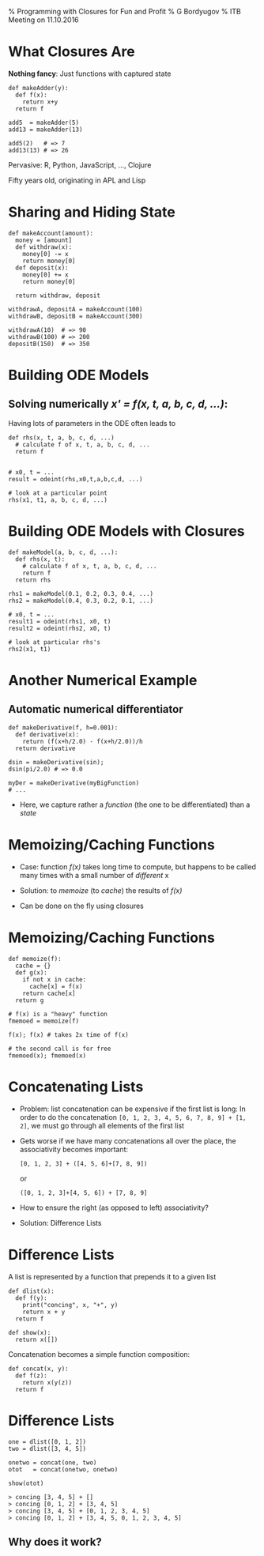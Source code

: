 % Programming with Closures for Fun and Profit
% G Bordyugov
% ITB Meeting on 11.10.2016

# What Closures Are

__Nothing fancy__: Just functions with captured state

~~~{.python .numberLines}
def makeAdder(y):
  def f(x):
    return x+y
  return f

add5  = makeAdder(5)
add13 = makeAdder(13)

add5(2)   # => 7
add13(13) # => 26
~~~
  
Pervasive: R, Python, JavaScript, ..., Clojure

Fifty years old, originating in APL and Lisp


# Sharing and Hiding State

~~~{.python .numberLines}
def makeAccount(amount):
  money = [amount]
  def withdraw(x):
    money[0] -= x
    return money[0]
  def deposit(x):
    money[0] += x
    return money[0]

  return withdraw, deposit

withdrawA, depositA = makeAccount(100)
withdrawB, depositB = makeAccount(300)

withdrawA(10)  # => 90
withdrawB(100) # => 200
depositB(150)  # => 350
~~~


# Building ODE Models

## Solving numerically _x' = f(x, t, a, b, c, d, ...)_:

Having lots of parameters in the ODE often leads to


~~~{.python .numberLines}
def rhs(x, t, a, b, c, d, ...)
  # calculate f of x, t, a, b, c, d, ...
  return f
  

# x0, t = ...
result = odeint(rhs,x0,t,a,b,c,d, ...)

# look at a particular point
rhs(x1, t1, a, b, c, d, ...)
~~~


# Building ODE Models with Closures


~~~{.python .numberLines}
def makeModel(a, b, c, d, ...):
  def rhs(x, t):
    # calculate f of x, t, a, b, c, d, ...
    return f
  return rhs

rhs1 = makeModel(0.1, 0.2, 0.3, 0.4, ...)
rhs2 = makeModel(0.4, 0.3, 0.2, 0.1, ...)

# x0, t = ...
result1 = odeint(rhs1, x0, t)
result2 = odeint(rhs2, x0, t)

# look at particular rhs's
rhs2(x1, t1)
~~~

# Another Numerical Example

## Automatic numerical differentiator

~~~{.python .numberLines}
def makeDerivative(f, h=0.001):
  def derivative(x):
    return (f(x+h/2.0) - f(x+h/2.0))/h
  return derivative

dsin = makeDerivative(sin);
dsin(pi/2.0) # => 0.0

myDer = makeDerivative(myBigFunction)
# ...
~~~

- Here, we capture rather a _function_ (the one to be differentiated)
than a _state_

# Memoizing/Caching Functions

- Case: function _f(x)_ takes long time to compute, but happens to be
called many times with a small number of _different_ x

- Solution: to _memoize_ (to _cache_) the results of _f(x)_

- Can be done on the fly using closures


# Memoizing/Caching Functions

~~~{.python .numberLines}
def memoize(f):
  cache = {}
  def g(x):
    if not x in cache:
      cache[x] = f(x)
    return cache[x]
  return g

# f(x) is a "heavy" function
fmemoed = memoize(f)

f(x); f(x) # takes 2x time of f(x)

# the second call is for free
fmemoed(x); fmemoed(x)
~~~

# Concatenating Lists

 - Problem: list concatenation can be expensive if the first list is
   long: In order to do the concatenation
   `[0, 1, 2, 3, 4, 5, 6, 7, 8, 9] + [1, 2]`,
   we must go through all elements of the first list
 - Gets worse if we have many concatenations all over the place, the
   associativity becomes important:

   `[0, 1, 2, 3] + ([4, 5, 6]+[7, 8, 9])`

   or


   `([0, 1, 2, 3]+[4, 5, 6]) + [7, 8, 9]`

 - How to ensure the right (as opposed to left) associativity?
 - Solution: Difference Lists

# Difference Lists

A list is represented by a function that prepends it to a given list

~~~{.python .numberLines}
def dlist(x):
  def f(y):
    print("concing", x, "+", y)
    return x + y
  return f

def show(x):
  return x([])
~~~

Concatenation becomes a simple function composition:

~~~{.python .numberLines}
def concat(x, y):
  def f(z):
    return x(y(z))
  return f
~~~

# Difference Lists
~~~{.python}
one = dlist([0, 1, 2])
two = dlist([3, 4, 5])

onetwo = concat(one, two)
otot   = concat(onetwo, onetwo)

show(otot)

> concing [3, 4, 5] + []
> concing [0, 1, 2] + [3, 4, 5]
> concing [3, 4, 5] + [0, 1, 2, 3, 4, 5]
> concing [0, 1, 2] + [3, 4, 5, 0, 1, 2, 3, 4, 5]
~~~

## Why does it work?

